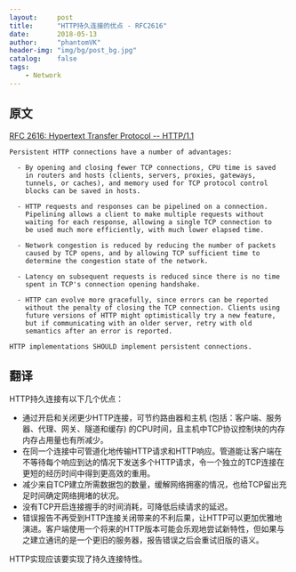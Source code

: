 ```yaml
---
layout:     post
title:      "HTTP持久连接的优点 - RFC2616"
date:       2018-05-13
author:     "phantomVK"
header-img: "img/bg/post_bg.jpg"
catalog:    false
tags:
    - Network
---
```




## 原文

[RFC 2616: Hypertext Transfer Protocol -- HTTP/1.1](https://tools.ietf.org/html/rfc2616#section-8.1.1)

```
Persistent HTTP connections have a number of advantages:

  - By opening and closing fewer TCP connections, CPU time is saved
    in routers and hosts (clients, servers, proxies, gateways,
    tunnels, or caches), and memory used for TCP protocol control
    blocks can be saved in hosts.

  - HTTP requests and responses can be pipelined on a connection.
    Pipelining allows a client to make multiple requests without
    waiting for each response, allowing a single TCP connection to
    be used much more efficiently, with much lower elapsed time.

  - Network congestion is reduced by reducing the number of packets
    caused by TCP opens, and by allowing TCP sufficient time to
    determine the congestion state of the network.

  - Latency on subsequent requests is reduced since there is no time
    spent in TCP's connection opening handshake.

  - HTTP can evolve more gracefully, since errors can be reported
    without the penalty of closing the TCP connection. Clients using
    future versions of HTTP might optimistically try a new feature,
    but if communicating with an older server, retry with old
    semantics after an error is reported.

HTTP implementations SHOULD implement persistent connections.
```

## 翻译

HTTP持久连接有以下几个优点：

- 通过开启和关闭更少HTTP连接，可节约路由器和主机 (包括：客户端、服务器、代理、网关、隧道和缓存) 的CPU时间，且主机中TCP协议控制块的内存内存占用量也有所减少。
- 在同一个连接中可管道化地传输HTTP请求和HTTP响应。管道能让客户端在不等待每个响应到达的情况下发送多个HTTP请求，令一个独立的TCP连接在更短的经历时间中得到更高效的重用。
- 减少来自TCP建立所需数据包的数量，缓解网络拥塞的情况，也给TCP留出充足时间确定网络拥堵的状况。
- 没有TCP开启连接握手的时间消耗，可降低后续请求的延迟。
- 错误报告不再受到HTTP连接关闭带来的不利后果，让HTTP可以更加优雅地演进。客户端使用一个将来的HTTP版本可能会乐观地尝试新特性，但如果与之建立通讯的是一个更旧的服务器，报告错误之后会重试旧版的语义。

HTTP实现应该要实现了持久连接特性。